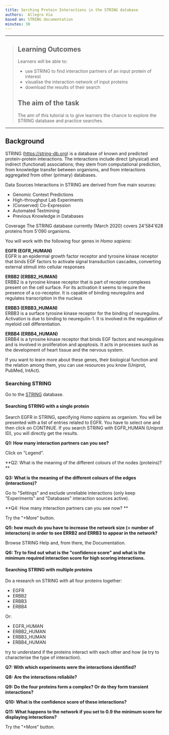```yaml
---
title: Serching Protein Interactions in the STRING database
authors:  Allegra Via 
based on: STRING documentation 
minutes: 30
---
```


------------

> ## Learning Outcomes
> Learners will be able to:
> * use STRING to find interaction partners of an input protein of interest
> * visualise the interaction network of input proteins 
> * download the results of their search 
> 
> ## The aim of the task
> The aim of this tutorial is to give learners the chance to explore the STRING database and practice searches.

------------
## Background

STRING (https://string-db.org) is a database of known and predicted protein-protein interactions. The interactions include direct (physical) and indirect (functional) associations; they stem from computational prediction, from knowledge transfer between organisms, and from interactions aggregated from other (primary) databases.

Data Sources
Interactions in STRING are derived from five main sources:

- Genomic Context Predictions	
- High-throughput Lab Experiments	
- (Conserved) Co-Expression	
- Automated Textmining	
- Previous Knowledge in Databases

Coverage
The STRING database currently (March 2020) covers 24'584'628 proteins from 5'090 organisms.

You will work with the following four genes in *Homo sapiens*:

**EGFR (EGFR_HUMAN)** <br>
EGFR is an epidermal growth factor receptor and tyrosine kinase receptor that binds EGF factors to activate signal transduction cascades, converting external stimuli into cellular responses

**ERBB2 (ERBB2_HUMAN)** <br>
ERBB2 is a tyrosine kinase receptor that is part of receptor complexes present on the cell surface. For its activation it seems to require the presence of a co-receptor. It is capable of binding neuregulins and regulates transcription in the nucleus

**ERBB3 (ERBB3_HUMAN)** <br>
ERBB3 is a surface tyrosine kinase receptor for the binding of neuregulins. Activation is due to binding to neuregulin-1. It is involved in the regulation of myeloid cell differentiation.

**ERBB4 (ERBB4_HUMAN)** <br>
ERBB4 is a tyrosine kinase receptor that binds EGF factors and neuregulines and is involved in proliferation and apoptosis. It acts in processes such as the development of heart tissue and the nervous system.

If you want to learn more about these genes, their biological function and the relation among them, you can use resources you know (Uniprot, PubMed, IntAct). 


### Searching STRING
Go to the [STRING](https://string-db.org) database.

#### Searching STRING with a single protein
Search EGFR in STRING, specifying *Homo sapiens* as organism.
You will be presented with a list of entries related to EGFR. You have to select one and then click on CONTINUE.
If you search STRING with EGFR_HUMAN (Uniprot ID), you will directly get the results. 

**Q1: How many interaction partners can you see?**

Click on "Legend".

**Q2: What is the meaning of the different colours of the nodes (proteins)?
**

**Q3: What is the meaning of the different colours of the edges (interactions)?**

Go to "Settings" and exclude unreliable interactions (only keep "Experiments" and "Databases" interaction sources active).

**Q4: How many interaction partners can you see now? **

Try the "+More" button. 

**Q5: how much do you have to increase the network size (= number of interactors) in order to see ERRB2 and ERRB3 to appear in the network?**

Browse STRING Help and, from there, the Documentation. 

**Q6: Try to find out what is the "confidence score" and what is the minimum required interaction score for high scoring interactions.**

#### Searching STRING with multiple proteins

Do a research on STRING with all four proteins together:

- EGFR
- ERBB2
- ERBB3
- ERBB4

Or:

- EGFR_HUMAN
- ERBB2_HUMAN
- ERBB3_HUMAN
- ERBB4_HUMAN

try to understand if the proteins interact with each other and how (ie try to characterise the type of interaction).

**Q7: With which experiments were the interactions identified?**

**Q8: Are the interactions reliabile?**

**Q9: Do the four proteins form a complex? Or do they form transient interactions?**

**Q10: What is the confidence score of these interactions?**

**Q11: What happens to the network if you set to 0.9 the minimum score for displaying interactions?**

Try the "+More" button. 